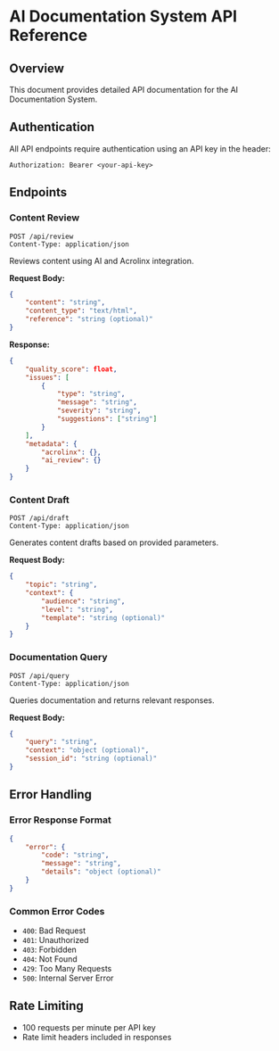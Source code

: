 # AI Documentation System API Reference

## Overview
This document provides detailed API documentation for the AI Documentation System.

## Authentication
All API endpoints require authentication using an API key in the header:
```
Authorization: Bearer <your-api-key>
```

## Endpoints

### Content Review
```http
POST /api/review
Content-Type: application/json
```

Reviews content using AI and Acrolinx integration.

**Request Body:**
```json
{
    "content": "string",
    "content_type": "text/html",
    "reference": "string (optional)"
}
```

**Response:**
```json
{
    "quality_score": float,
    "issues": [
        {
            "type": "string",
            "message": "string",
            "severity": "string",
            "suggestions": ["string"]
        }
    ],
    "metadata": {
        "acrolinx": {},
        "ai_review": {}
    }
}
```

### Content Draft
```http
POST /api/draft
Content-Type: application/json
```

Generates content drafts based on provided parameters.

**Request Body:**
```json
{
    "topic": "string",
    "context": {
        "audience": "string",
        "level": "string",
        "template": "string (optional)"
    }
}
```

### Documentation Query
```http
POST /api/query
Content-Type: application/json
```

Queries documentation and returns relevant responses.

**Request Body:**
```json
{
    "query": "string",
    "context": "object (optional)",
    "session_id": "string (optional)"
}
```

## Error Handling

### Error Response Format
```json
{
    "error": {
        "code": "string",
        "message": "string",
        "details": "object (optional)"
    }
}
```

### Common Error Codes
- `400`: Bad Request
- `401`: Unauthorized
- `403`: Forbidden
- `404`: Not Found
- `429`: Too Many Requests
- `500`: Internal Server Error

## Rate Limiting
- 100 requests per minute per API key
- Rate limit headers included in responses 